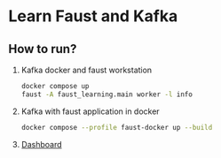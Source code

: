 # Learn Faust and Kafka

## How to run?

1. Kafka docker and faust workstation
    ```bash
    docker compose up
    faust -A faust_learning.main worker -l info
    ```
2. Kafka with faust application in docker
    ```bash
    docker compose --profile faust-docker up --build
    ```
3. [Dashboard](http://localhost:8080/)

